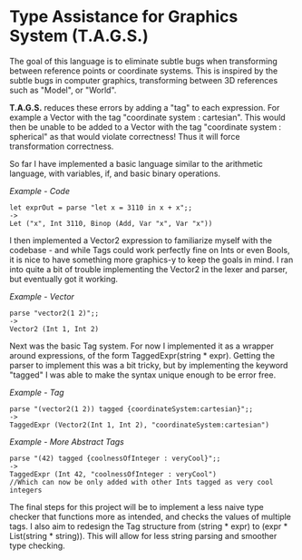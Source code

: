 # Type Assistance for Graphics System (T.A.G.S.)

The goal of this language is to eliminate subtle bugs when transforming between reference points or coordinate systems. This is inspired by the subtle bugs in computer graphics, transforming between 3D references such as "Model", or "World".

**T.A.G.S.** reduces these errors by adding a "tag" to each expression. For example a Vector with the tag "coordinate system : cartesian". This would then be unable to be added to a Vector with the tag "coordinate system : spherical" as that would violate correctness! Thus it will force transformation correctness.

So far I have implemented a basic language similar to the arithmetic language, with variables, if, and basic binary operations. 


*Example - Code*
```
let exprOut = parse "let x = 3110 in x + x";;
->
Let ("x", Int 3110, Binop (Add, Var "x", Var "x"))
```

I then implemented a Vector2 expression to familiarize myself with the codebase - and while Tags could work perfectly fine on Ints or even Bools, it is nice to have something more graphics-y to keep the goals in mind. I ran into quite a bit of trouble implementing the Vector2 in the lexer and parser, but eventually got it working.

*Example - Vector*
```
parse "vector2(1 2)";;
->
Vector2 (Int 1, Int 2)
```

Next was the basic Tag system. For now I implemented it as a wrapper around expressions, of the form TaggedExpr(string * expr). Getting the parser to implement this was a bit tricky, but by implementing the keyword "tagged" I was able to make the syntax unique enough to be error free. 

*Example - Tag*
```
parse "(vector2(1 2)) tagged {coordinateSystem:cartesian}";;
->
TaggedExpr (Vector2(Int 1, Int 2), "coordinateSystem:cartesian")
```


*Example - More Abstract Tags*
```
parse "(42) tagged {coolnessOfInteger : veryCool}";;
->
TaggedExpr (Int 42, "coolnessOfInteger : veryCool")
//Which can now be only added with other Ints tagged as very cool integers
```

The final steps for this project will be to implement a less naive type checker that functions more as intended, and checks the values of multiple tags. I also aim to redesign the Tag structure from (string * expr) to (expr * List(string * string)). This will allow for less string parsing and smoother type checking.